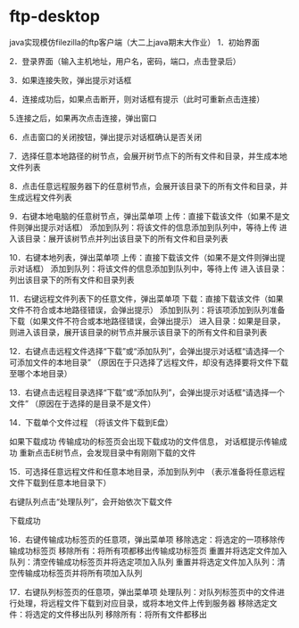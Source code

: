 # ftp-desktop
java实现模仿filezilla的ftp客户端（大二上java期末大作业）
1．初始界面
 
2．登录界面（输入主机地址，用户名，密码，端口，点击登录后）
 

3．如果连接失败，弹出提示对话框
 
4．连接成功后，如果点击断开，则对话框有提示（此时可重新点击连接）
 






5.连接之后，如果再次点击连接，弹出窗口
 
6．点击窗口的关闭按钮，弹出提示对话框确认是否关闭
 







7．选择任意本地路径的树节点，会展开树节点下的所有文件和目录，并生成本地文件列表
 



8．点击任意远程服务器下的任意树节点，会展开该目录下的所有文件和目录，并生成远程文件列表
 
9．右键本地电脑的任意树节点，弹出菜单项
上传：直接下载该文件（如果不是文件则弹出提示对话框）
添加到队列：将该文件的信息添加到队列中，等待上传
进入该目录：展开该树节点并列出该目录下的所有文件和目录列表
 




10．右键本地列表，弹出菜单项
上传：直接下载该文件（如果不是文件则弹出提示对话框）
添加到队列：将该文件的信息添加到队列中，等待上传
进入该目录：列出该目录下的所有文件和目录列表
 
11．右键远程文件列表下的任意文件，弹出菜单项
下载：直接下载该文件（如果文件不符合或本地路径错误，会弹出提示）
添加到队列：将该项添加到队列准备下载（如果文件不符合或本地路径错误，会弹出提示）
进入目录：如果是目录，则进入该目录，展开该目录的树节点并展示该目录下的所有文件和目录列表
 
12．右键点击远程文件选择“下载”或“添加队列”，会弹出提示对话框“请选择一个可添加文件的本地目录”
（原因在于只选择了远程文件，却没有选择要将文件下载至哪个本地目录）
 
13．右键点击远程目录选择“下载”或“添加队列”，会弹出提示对话框“请选择一个文件”
（原因在于选择的是目录不是文件）
 
14．下载单个文件过程
（将该文件下载到E盘）
 
如果下载成功
传输成功的标签页会出现下载成功的文件信息，
对话框提示传输成功
重新点击E树节点，会发现目录中有刚刚下载的文件
 


15．可选择任意远程文件和任意本地目录，添加到队列中
（表示准备将任意远程文件下载到任意本地目录下）
 




右键队列点击“处理队列”，会开始依次下载文件
 

下载成功
 





16．右键传输成功标签页的任意项，弹出菜单项
移除选定：将选定的一项移除传输成功标签页
移除所有：将所有项都移出传输成功标签页
重置并将选定文件加入队列：清空传输成功标签页并将选定项加入队列
重置并将选定文件加入队列：清空传输成功标签页并将所有项加入队列
 

17．右键队列标签页的任意项，弹出菜单项
处理队列：对队列标签页中的文件进行处理，将远程文件下载到对应目录，或将本地文件上传到服务器
移除选定文件：将选定的文件移出队列
移除所有：将所有文件都移出
 
